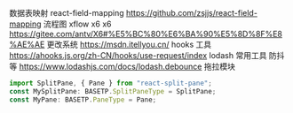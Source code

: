 数据表映射 react-field-mapping https://github.com/zsjjs/react-field-mapping
流程图 xflow x6
x6 https://gitee.com/antv/X6#%E5%BC%80%E6%BA%90%E5%8D%8F%E8%AE%AE
更改系统 https://msdn.itellyou.cn/
hooks 工具 https://ahooks.js.org/zh-CN/hooks/use-request/index
lodash 常用工具 防抖等 https://www.lodashjs.com/docs/lodash.debounce
拖拉模块

```javascript {.line-numbers}
import SplitPane, { Pane } from "react-split-pane";
const MySplitPane: BASETP.SplitPaneType = SplitPane;
const MyPane: BASETP.PaneType = Pane;
```
